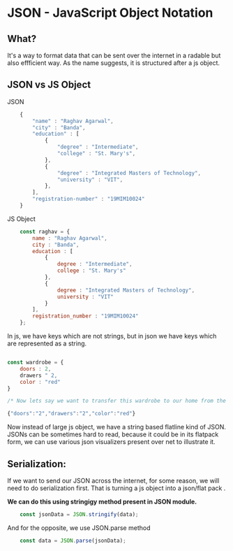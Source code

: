 # JSON - JavaScript Object Notation

## What? 
It's a way to format data that can be sent over the internet in a radable but also effficient way. As the name suggests, it is structured after a js object. 


## JSON vs JS Object


JSON

```js
    {
        "name" : "Raghav Agarwal", 
        "city" : "Banda",
        "education" : [
            {
                "degree" : "Intermediate",
                "college" : "St. Mary's",
            }, 
            {
                "degree" : "Integrated Masters of Technology", 
                "university" : "VIT",
            },
        ],
        "registration-number" : "19MIM10024"
    }
```

JS Object 

```js
    const raghav = {
        name : "Raghav Agarwal", 
        city : "Banda",
        education : [
            {
                degree : "Intermediate",
                college : "St. Mary's"
            }, 
            {
                degree : "Integrated Masters of Technology", 
                university : "VIT"
            }
        ],
        registration_number : "19MIM10024"
    };
```
In js, we have keys which are not strings, but in json we have keys which are represented as a string. 

```js

const wardrobe = {
    doors : 2, 
    drawers " 2,
    color : "red"
}

/* Now lets say we want to transfer this wardrobe to our home from the furniture shop, it will be difficult as it has a large size, instead we will convert it to json and then transfer it. */

{"doors":"2","drawers":"2","color":"red"}

```
Now instead of large js object, we have a string based flatline kind of JSON. 
JSONs can be sometimes hard to read, because it could be in its flatpack form, we can use various json visualizers present over net to illustrate it. 

## Serialization: 
If we want to send our JSON across the internet, for some reason, we will need to do serialization first. That is turning a js object into a json/flat pack . 

**We can do this using stringigy method present in JSON module.**

```js
    const jsonData = JSON.stringify(data); 
```

And for the opposite, we use JSON.parse method 

```js
    const data = JSON.parse(jsonData);
```